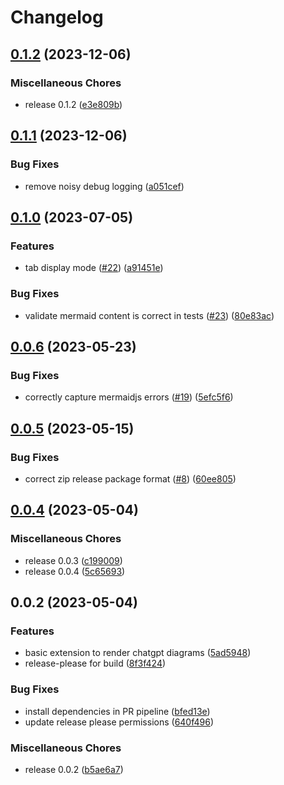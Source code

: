 # Changelog

## [0.1.2](https://github.com/dwmkerr/chatgpt-diagrams-extension/compare/v0.1.1...v0.1.2) (2023-12-06)


### Miscellaneous Chores

* release 0.1.2 ([e3e809b](https://github.com/dwmkerr/chatgpt-diagrams-extension/commit/e3e809bc20eaf9a61032b1ab5a43e73c0d9520c2))

## [0.1.1](https://github.com/dwmkerr/chatgpt-diagrams-extension/compare/v0.1.0...v0.1.1) (2023-12-06)


### Bug Fixes

* remove noisy debug logging ([a051cef](https://github.com/dwmkerr/chatgpt-diagrams-extension/commit/a051cef0383d44deff53c73523902760dd268662))

## [0.1.0](https://github.com/dwmkerr/chatgpt-diagrams-extension/compare/v0.0.6...v0.1.0) (2023-07-05)


### Features

* tab display mode ([#22](https://github.com/dwmkerr/chatgpt-diagrams-extension/issues/22)) ([a91451e](https://github.com/dwmkerr/chatgpt-diagrams-extension/commit/a91451efc9f61abfefd6c46c54b0b57663613cb5))


### Bug Fixes

* validate mermaid content is correct in tests ([#23](https://github.com/dwmkerr/chatgpt-diagrams-extension/issues/23)) ([80e83ac](https://github.com/dwmkerr/chatgpt-diagrams-extension/commit/80e83ac1d254b172b9417424e6562beba41e2f10))

## [0.0.6](https://github.com/dwmkerr/chatgpt-diagrams-extension/compare/v0.0.5...v0.0.6) (2023-05-23)


### Bug Fixes

* correctly capture mermaidjs errors ([#19](https://github.com/dwmkerr/chatgpt-diagrams-extension/issues/19)) ([5efc5f6](https://github.com/dwmkerr/chatgpt-diagrams-extension/commit/5efc5f67c9923b6c81e8f12cce39f57ec75927f5))

## [0.0.5](https://github.com/dwmkerr/chatgpt-diagrams-extension/compare/v0.0.4...v0.0.5) (2023-05-15)


### Bug Fixes

* correct zip release package format ([#8](https://github.com/dwmkerr/chatgpt-diagrams-extension/issues/8)) ([60ee805](https://github.com/dwmkerr/chatgpt-diagrams-extension/commit/60ee8059ab5c8acce65788f91139b027c81cb0c3))

## [0.0.4](https://github.com/dwmkerr/chatgpt-diagrams-extension/compare/v0.0.2...v0.0.4) (2023-05-04)


### Miscellaneous Chores

* release 0.0.3 ([c199009](https://github.com/dwmkerr/chatgpt-diagrams-extension/commit/c199009d8e9628915e55d12efb3bf0652d64f879))
* release 0.0.4 ([5c65693](https://github.com/dwmkerr/chatgpt-diagrams-extension/commit/5c65693b0110e2c2eee5d5c111699007a7e05c62))

## 0.0.2 (2023-05-04)


### Features

* basic extension to render chatgpt diagrams ([5ad5948](https://github.com/dwmkerr/chatgpt-diagrams-extension/commit/5ad5948f620d61501963846cad7274ec39fccb13))
* release-please for build ([8f3f424](https://github.com/dwmkerr/chatgpt-diagrams-extension/commit/8f3f4246d270a21cb3999d60c0442161fdd09301))


### Bug Fixes

* install dependencies in PR pipeline ([bfed13e](https://github.com/dwmkerr/chatgpt-diagrams-extension/commit/bfed13e72315b4984a2f4424981addd6e97d886a))
* update release please permissions ([640f496](https://github.com/dwmkerr/chatgpt-diagrams-extension/commit/640f49687e55df75d37aef69d7d4df0c5b0727fe))


### Miscellaneous Chores

* release 0.0.2 ([b5ae6a7](https://github.com/dwmkerr/chatgpt-diagrams-extension/commit/b5ae6a7fae1e79e8b46619606f6b4ebf7ae8c04e))
